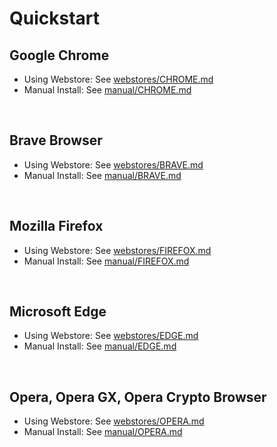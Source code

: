 # Quickstart

## Google Chrome
- Using Webstore: See [webstores/CHROME.md](../webstores/CHROME.md)
- Manual Install: See [manual/CHROME.md](../manual/CHROME.md)

<br>


## Brave Browser
- Using Webstore: See [webstores/BRAVE.md](../webstores/BRAVE.md)
- Manual Install: See [manual/BRAVE.md](../manual/BRAVE.md)

<br>

## Mozilla Firefox
- Using Webstore: See [webstores/FIREFOX.md](../webstores/FIREFOX.md)
- Manual Install: See [manual/FIREFOX.md](../manual/FIREFOX.md)

<br>

## Microsoft Edge
- Using Webstore: See [webstores/EDGE.md](../webstores/EDGE.md)
- Manual Install: See [manual/EDGE.md](../manual/EDGE.md)

<br>

## Opera, Opera GX, Opera Crypto Browser
- Using Webstore: See [webstores/OPERA.md](../webstores/OPERA.md)
- Manual Install: See [manual/OPERA.md](../manual/OPERA.md)
